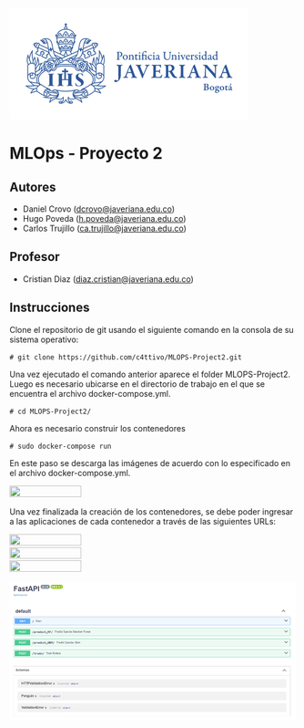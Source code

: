 ![alt text](https://github.com/c4ttivo/MLOpsTaller1/blob/main/mlopstaller1/imgs/logo.png?raw=true)

# MLOps - Proyecto 2
## Autores
*    Daniel Crovo (dcrovo@javeriana.edu.co)
*    Hugo Poveda (h.poveda@javeriana.edu.co)
*    Carlos Trujillo (ca.trujillo@javeriana.edu.co)

## Profesor
*    Cristian Diaz (diaz.cristian@javeriana.edu.co)

## Instrucciones
Clone el repositorio de git usando el siguiente comando en la consola de su sistema operativo:


```
# git clone https://github.com/c4ttivo/MLOPS-Project2.git
```

Una vez ejecutado el comando anterior aparece el folder MLOPS-Project2. Luego es necesario ubicarse en el directorio de trabajo en el que se encuentra el archivo docker-compose.yml.


```
# cd MLOPS-Project2/
```

Ahora es necesario construir los contenedores


```
# sudo docker-compose run
```
En este paso se descarga las imágenes de acuerdo con lo especificado en el archivo docker-compose.yml.

<img src="https://github.com/c4ttivo/MLOPS-Project2/blob/main/imgs/console.png?raw=true" width="50%" height="50%" />

Una vez finalizada la creación de los contenedores, se debe poder ingresar a las aplicaciones de cada contenedor a través de las siguientes URLs:

<img src="https://github.com/c4ttivo/MLOPS-Project2/blob/main/imgs/minio.png?raw=true" width="50%" height="50%" />
<img src="https://github.com/c4ttivo/MLOPS-Project2/blob/main/imgs/mlflow.png?raw=true" width="50%" height="50%" />
<img src="https://github.com/c4ttivo/MLOPS-Project2/blob/main/imgs/airflow.png?raw=true" width="50%" height="50%" />



![alt text](https://github.com/c4ttivo/MLOpsTaller1/blob/main/mlopstaller1/imgs/fastapi.png?raw=true)

